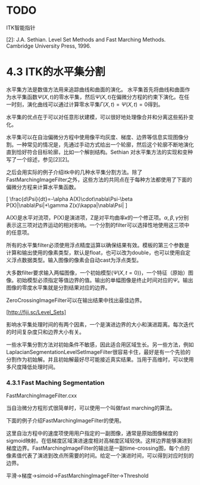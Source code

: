 # TODO

ITK智能指针

[1]: InsightSoftwareGuide-Book2-4.7.1.pdf
[2]: J.A. Sethian. Level Set Methods and Fast Marching Methods. Cambridge University Press, 1996.

# 4.3 ITK的水平集分割

水平集方法是数值方法用来追踪曲线和曲面的演化。
水平集首先将曲线和曲面作为水平集函数$\Psi(X,t)$的零水平集，然后$\Psi(X,t)$在偏微分方程的约束下演化。在任一时刻，演化曲线可以通过计算零水平集$\Gamma(X,t)={\Psi(X,t)=0}$得到。

水平集的优点在于可以对任意形状建模，可以很好地处理像合并和分离这些拓扑变化。

水平集可以在自治偏微分方程中使用像平均灰度、梯度、边界等信息实现图像分割。一种常见的情况是，先通过手动方式给出一个轮廓，然后这个轮廓不断地演化直到恰好符合目标轮廓，比如一个解剖结构。Sethian 对水平集方法的实现和变种写了一个综述，参见[2][2]。

之后会用实际的例子介绍itk中的几种水平集分割方法。除了FastMarchingImageFilter之外，这些方法的共同点在于每种方法都使用了下面的偏微分方程来计算水平集函数。

\[
\frac{d\Psi}{dt}=-\alpha A(X)\cdot\nabla\Psi-\beta P(X)|\nabla\Psi|+\gamma Z(x)\kappa|\nabla\Psi|
\]

A(X)是水平对流项，P(X)是演进项，Z是对平均曲率$\kappa$的一个修正项。$\alpha,\beta,\gamma$分别表示这三项对边界运动的相对影响。一个分割的filter可以选择性地使用这三项中的任意项。

所有的水平集filter必须使用浮点精度运算以确保结果有效。模板的第三个参数是计算和输出使用的像素类型，默认是float，也可以改为double，也可以使用自定义浮点数据类型。输入图像的像素会自动cast为浮点类型。

大多数filter要求输入两幅图像，一个初始模型($\Psi(X,t=0)$)，一个特征（原始）图像。初始模型必须指定等值边界的值。输出的单幅图像是终止时间对应的$\Psi$。输出图像的零度水平集就是分割结果对应的边界。

ZeroCrossingImageFilter可以在输出结果中找出最佳边界。

[http://fiji.sc/Level_Sets]

影响水平集处理时间的有两个因素，一个是演进边界的大小和演进距离。每次迭代的时间复杂度只和边界大小有关。

一些水平集分割方法对初始条件不敏感，因此适合用区域生长。另一些方法，例如LaplacianSegmentationLevelSetImageFilter很容易卡住，最好是有一个先验的分割作为初始解。并且初始解最好尽可能接近真实结果。当用于高维时，可以使用多尺度降低处理时间。


### 4.3.1 Fast Maching Segmentation

FastMarchingImageFilter.cxx

当自治微分方程形式很简单时，可以使用一个叫做fast marching的算法。

下面的例子介绍FastMarchingImageFilter的使用。

这里自治方程中的速度项使用用户指定的一副图像，通常是原始图像梯度的sigmoid映射。在低梯度区域演进速度相对高梯度区域较快。这样边界能够演进到梯度边界。FastMarchingImageFilter的输出是一副time-crossing图，每个点的像素值代表了演进到改点所需要的时间。给定一个演进时间，可以得到对应时刻的边界。

平滑->梯度->simoid->FastMarchingImageFilter->Threshold
